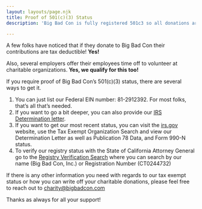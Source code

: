 ```yaml
---
layout: layouts/page.njk
title: Proof of 501(c)(3) Status
description: 'Big Bad Con is fully registered 501c3 so all donations are tax deductible. If you require proof of Big Bad Con’s 501c3 status, there are several ways to get it.'

---
```

A few folks have noticed that if they donate to Big Bad Con their contributions are tax deductible! **Yes!**

Also, several employers offer their employees time off to volunteer at charitable organizations. **Yes, we qualify for this too!**

If you require proof of Big Bad Con’s 501(c)(3) status, there are several ways to get it.

1. You can just list our Federal EIN number: 81-2912392. For most folks, that’s all that’s needed.
2. If you want to go a bit deeper, you can also provide our [IRS Determination letter](https://www.dropbox.com/s/wkte3s1qwi21tsh/IRS%20Determination%20Letter.pdf?dl=0).
3. If you want to get our most recent status, you can visit the [irs.gov](https://apps.irs.gov/app/eos/displayAll.do?dispatchMethod=displayAllInfo&Id=4785937&ein=812912392&zipCode=&country=US&deductibility=all&dispatchMethod=searchAll&isDescending=false&city=&ein1=81-2912392&postDateFrom=&exemptTypeCode=al&submitName=Search&sortColumn=orgName&totalResults=1&names=&resultsPerPage=25&indexOfFirstRow=0&postDateTo=&searchChoice=&state=All+States) website, use the Tax Exempt Organization Search and view our Determination Letter as well as Publication 78 Data, and Form 990-N status.
4. To verify our registry status with the State of California Attorney General go to the [Registry Verification Search](http://rct.doj.ca.gov/Verification/Web/Search.aspx?facility=Y) where you can search by our name (Big Bad Con, Inc.) or Registration Number (CT0244732)

If there is any other information you need with regards to our tax exempt status or how you can write off your charitable donations, please feel free to reach out to [charity@bigbadcon.com](mailto:charity@bigbadcon.com)

Thanks as always for all your support!
